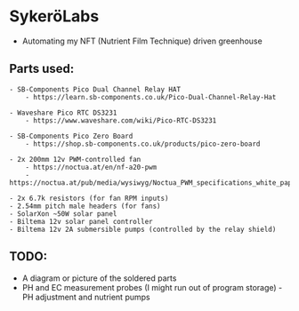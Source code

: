 # SykeröLabs

- Automating my NFT (Nutrient Film Technique) driven greenhouse

## Parts used:

	- SB-Components Pico Dual Channel Relay HAT
		- https://learn.sb-components.co.uk/Pico-Dual-Channel-Relay-Hat

	- Waveshare Pico RTC DS3231
		- https://www.waveshare.com/wiki/Pico-RTC-DS3231

	- SB-Components Pico Zero Board
		- https://shop.sb-components.co.uk/products/pico-zero-board

	- 2x 200mm 12v PWM-controlled fan
		- https://noctua.at/en/nf-a20-pwm
		- https://noctua.at/pub/media/wysiwyg/Noctua_PWM_specifications_white_paper.pdf
  
	- 2x 6.7k resistors (for fan RPM inputs)
	- 2.54mm pitch male headers (for fans)
	- SolarXon ~50W solar panel 
	- Biltema 12v solar panel controller
	- Biltema 12v 2A submersible pumps (controlled by the relay shield)
  
## TODO:

- A diagram or picture of the soldered parts
- PH and EC measurement probes (I might run out of program storage)
		- PH adjustment and nutrient pumps
